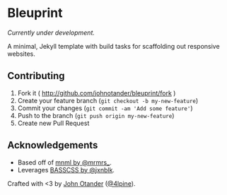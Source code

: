 # Bleuprint

_Currently under development._

A minimal, Jekyll template with build tasks for scaffolding out responsive websites.

## Contributing

1. Fork it ( http://github.com/johnotander/bleuprint/fork )
2. Create your feature branch (`git checkout -b my-new-feature`)
3. Commit your changes (`git commit -am 'Add some feature'`)
4. Push to the branch (`git push origin my-new-feature`)
5. Create new Pull Request

## Acknowledgements

  * Based off of [mnml by @mrmrs_](http://mn-ml.cc/).
  * Leverages [BASSCSS by @jxnblk](http://basscss.com).

Crafted with <3 by [John Otander](http://www.johnotander.com) ([@4lpine](https://twitter.com/4lpine)).
